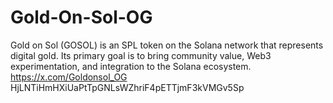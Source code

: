 # Gold-On-Sol-OG
Gold on Sol (GOSOL) is an SPL token on the Solana network that represents digital gold. Its primary goal is to bring community value, Web3 experimentation, and integration to the Solana ecosystem.
https://x.com/Goldonsol_OG
HjLNTiHmHXiUaPtTpGNLsWZhriF4pETTjmF3kVMGv5Sp
